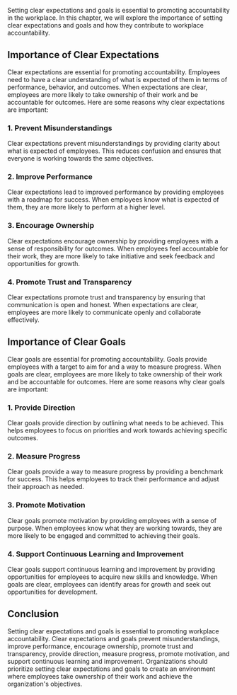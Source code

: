 
Setting clear expectations and goals is essential to promoting accountability in the workplace. In this chapter, we will explore the importance of setting clear expectations and goals and how they contribute to workplace accountability.

Importance of Clear Expectations
--------------------------------

Clear expectations are essential for promoting accountability. Employees need to have a clear understanding of what is expected of them in terms of performance, behavior, and outcomes. When expectations are clear, employees are more likely to take ownership of their work and be accountable for outcomes. Here are some reasons why clear expectations are important:

### 1. Prevent Misunderstandings

Clear expectations prevent misunderstandings by providing clarity about what is expected of employees. This reduces confusion and ensures that everyone is working towards the same objectives.

### 2. Improve Performance

Clear expectations lead to improved performance by providing employees with a roadmap for success. When employees know what is expected of them, they are more likely to perform at a higher level.

### 3. Encourage Ownership

Clear expectations encourage ownership by providing employees with a sense of responsibility for outcomes. When employees feel accountable for their work, they are more likely to take initiative and seek feedback and opportunities for growth.

### 4. Promote Trust and Transparency

Clear expectations promote trust and transparency by ensuring that communication is open and honest. When expectations are clear, employees are more likely to communicate openly and collaborate effectively.

Importance of Clear Goals
-------------------------

Clear goals are essential for promoting accountability. Goals provide employees with a target to aim for and a way to measure progress. When goals are clear, employees are more likely to take ownership of their work and be accountable for outcomes. Here are some reasons why clear goals are important:

### 1. Provide Direction

Clear goals provide direction by outlining what needs to be achieved. This helps employees to focus on priorities and work towards achieving specific outcomes.

### 2. Measure Progress

Clear goals provide a way to measure progress by providing a benchmark for success. This helps employees to track their performance and adjust their approach as needed.

### 3. Promote Motivation

Clear goals promote motivation by providing employees with a sense of purpose. When employees know what they are working towards, they are more likely to be engaged and committed to achieving their goals.

### 4. Support Continuous Learning and Improvement

Clear goals support continuous learning and improvement by providing opportunities for employees to acquire new skills and knowledge. When goals are clear, employees can identify areas for growth and seek out opportunities for development.

Conclusion
----------

Setting clear expectations and goals is essential to promoting workplace accountability. Clear expectations and goals prevent misunderstandings, improve performance, encourage ownership, promote trust and transparency, provide direction, measure progress, promote motivation, and support continuous learning and improvement. Organizations should prioritize setting clear expectations and goals to create an environment where employees take ownership of their work and achieve the organization's objectives.
